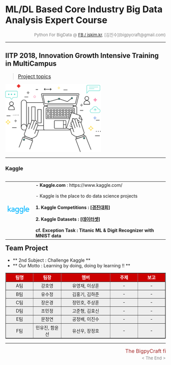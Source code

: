
# ML/DL Based Core Industry Big Data Analysis Expert Course

<div align='right'><font size=2 color='gray'>Python For BigData @ <font color='blue'><a href='https://www.facebook.com/jskim.kr'>FB / jskim.kr</a></font>, [김진수](bigpycraft@gmail.com)</font></div>
<hr>

## IITP 2018, Innovation Growth Intensive Training in MultiCampus
>  <font size=3><a href="https://htmlpreview.github.io/?https://github.com/bigpycraft/iitp18-multicampus/blob/master/test-py12/Project_Topics.html ">Project topics</a></font>
<img src="../images/kaggle-computer.png" width="300"  />



<hr>

### Kaggle

<table align="left">
    <tr align="left">
        <td width="200">
            <a href="https://www.kaggle.com/">
            <img src="../images/kaggle-logo.png" width="150" />
            </a>
        </td>
        <td width="800">
<div align="left">
    <b> - Kaggle.com </b> : https://www.kaggle.com/
    <br/><br/> - Kaggle is the place to do data science projects
    <br/><br/>
    <b> 1. Kaggle Competitions : <a href='https://www.kaggle.com/competitions/'>[경진대회]</a>
    <br/><br/>
    <b> 2. Kaggle Datasets : <a href='https://www.kaggle.com/datasets/'>[데이터셋]</a>
    <br/><br/>
    <b> cf. Exception Task : Titanic ML & Digit Recognizer with MNIST data  </b>
</div>
        </td>
    </tr>
</table>
<br/>


<hr>

## Team Project 

- ** 2nd Subject : Challenge Kaggle **
- ** Our Motto : Learning by doing, doing by learning !! **

<table border=1 bgcolor="#EEEEEE">
	<tr bgcolor="#CC0000">
		<td width="100"><div align="center"><font color="#FFFFFF"><b>팀명    </b></font></div></td>
		<td width="100"><div align="center"><font color="#FFFFFF"><b>팀장    </b></font></div></td>
		<td width="200"><div align="center"><font color="#FFFFFF"><b>멤버    </b></font></div></td>
		<td width="100"><div align="center"><font color="#FFFFFF"><b>주제    </b></font></div></td>
		<td width="100"><div align="center"><font color="#FFFFFF"><b>보고    </b></font></div></td>
	</tr>
	<tr>
		<td><div align="center">A팀</div></td>
		<td><div align="center">강호영</div></td>
		<td><div align="center">유영재, 이상훈</div></td>
		<td><div align="center"> - </div></td>
		<td><div align="center"> - </div></td>
	</tr>
	<tr>
		<td><div align="center">B팀</div></td>
		<td><div align="center">유수정</div></td>
		<td><div align="center">김홍기, 김하준</div></td>
		<td><div align="center"> - </div></td>
		<td><div align="center"> - </div></td>
	</tr>
	<tr>
		<td><div align="center">C팀</div></td>
		<td><div align="center">장은경</div></td>
		<td><div align="center">정민호, 주상훈</div></td>
		<td><div align="center"> - </div></td>
		<td><div align="center"> - </div></td>
	</tr>
	<tr>
		<td><div align="center">D팀</div></td>
		<td><div align="center">조민정</div></td>
		<td><div align="center">고준형, 김효신</div></td>
		<td><div align="center"> - </div></td>
		<td><div align="center"> - </div></td>
	</tr>
	<tr>
		<td><div align="center">E팀</div></td>
		<td><div align="center">문정연</div></td>
		<td><div align="center">공정배, 이진수</div></td>
		<td><div align="center"> - </div></td>
		<td><div align="center"> - </div></td>
	</tr>
	<tr>
		<td><div align="center">F팀</div></td>
		<td><div align="center">민유진, 함윤선</div></td>
		<td><div align="center">유선우, 장정호</div></td>
		<td><div align="center"> - </div></td>
		<td><div align="center"> - </div></td>
	</tr>
</table>



<hr>
<marquee><font size=3 color='brown'>The BigpyCraft find the information to design valuable society with Technology & Craft.</font></marquee>
<div align='right'><font size=2 color='gray'> &lt; The End &gt; </font></div>
